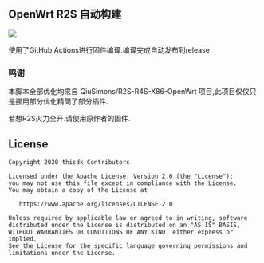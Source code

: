 ## OpenWrt R2S 自动构建
[![](https://github.com/thisdk/openwrt-r2s-build/workflows/OpenWrt%20R2S%20CI/badge.svg)](https://github.com/thisdk/openwrt-r2s-build/actions)

使用了GitHub Actions进行固件编译.编译完成自动发布到release

### 鸣谢

本脚本全部优化均来自 QiuSimons/R2S-R4S-X86-OpenWrt 项目,此项目仅仅只是挪用部分优化精简了部分插件.

若想R2S火力全开.请使用原作者的固件.

## License

    Copyright 2020 thisdk Contributors

    Licensed under the Apache License, Version 2.0 (the "License");
    you may not use this file except in compliance with the License.
    You may obtain a copy of the License at

       https://www.apache.org/licenses/LICENSE-2.0

    Unless required by applicable law or agreed to in writing, software
    distributed under the License is distributed on an "AS IS" BASIS,
    WITHOUT WARRANTIES OR CONDITIONS OF ANY KIND, either express or implied.
    See the License for the specific language governing permissions and
    limitations under the License.

